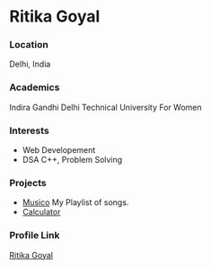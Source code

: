 # Ritika Goyal

### Location

Delhi, India

### Academics

Indira Gandhi Delhi Technical University For Women

### Interests

- Web Developement
- DSA C++, Problem Solving

### Projects

- [Musico](https://ritika1800.github.io/Musico/) My Playlist of songs.
- [Calculator](https://ritika1800.github.io/Calculator/) 

### Profile Link

[Ritika Goyal](https://github.com/Ritika1800)
